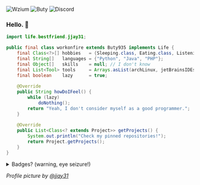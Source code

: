 ![Wzium](https://img.shields.io/badge/wzium-true-green) ![Buty](https://img.shields.io/badge/Buty-v9.3.5-blue) ![Discord](https://img.shields.io/badge/discord-workonfire%238262-%237289DA?logo=discord&logoColor=white)

### Hello. 👋

```java
import life.bestfriend.jjay31;

public final class workonfire extends Buty935 implements Life {
    final Class<?>[] hobbies   = {Sleeping.class, Eating.class, ListeningToMusic.class};
    final String[]   languages = {"Python", "Java", "PHP"};
    final Object[]   skills    = null; // I don't know
    final List<Tool> tools     = Arrays.asList(archLinux, jetBrainsIDEs, adobeXd, fiddler);
    final boolean    lazy      = true;
    
    @Override
    public String howDoIFeel() {
        while (lazy)
            doNothing();
        return "Yeah, I don't consider myself as a good programmer.";
    }
    
    @Override
    public List<Class<? extends Project>> getProjects() {
        System.out.println("Check my pinned repositories!");
        return Project.getProjects();
    }
}
```

<details>
  <summary>Badges? (warning, eye seizure!)</summary>
  
  ## Contact
  ![Gmail](https://img.shields.io/badge/Gmail-D14836?logo=gmail&logoColor=white) [kolucki62@gmail.com](mailto:kolucki62@gmail.com) \
  ![Discord](https://img.shields.io/badge/discord-7289DA?logo=discord&logoColor=white) workonfire#8262
  
  ## Social
  ![Facebook](https://img.shields.io/badge/Facebook-1877F2?logo=facebook&logoColor=white) I barely use it \
  ![TikTok](https://img.shields.io/badge/TikTok-000000?logo=tiktok&logoColor=white) regularly consuming TikToks from [@jjay31](https://github.com/wzium) \
  ![YouTube](https://img.shields.io/badge/YouTube-FF0000?logo=youtube&logoColor=white) yup, [here's](https://www.youtube.com/channel/UCbJLBYpRlnzlLkyxLOYpCVw) my channel \
  ![Spotify](https://img.shields.io/badge/Spotify-1ED760?&logo=spotify&logoColor=white) loving 80s music and metal
  
  ## Hardware
  ![NVIDIA](https://img.shields.io/badge/NVIDIA-GTX_1060-76B900?logo=nvidia&logoColor=white)
  ![AMD](https://img.shields.io/badge/AMD-Ryzen_5_2600-ED1C24?logo=amd&logoColor=white)
  
  ## Tools and sites
  ![XDA](https://img.shields.io/badge/XDA_Developers-F59812?logo=xda-developers&logoColor=white) playing with Custom ROMs since 2015, but never tried to make them \
  ![StackOverflow](https://img.shields.io/badge/Stack_Overflow-FE7A16?logo=stack-overflow&logoColor=white) who doesn't use it? \
  ![Fiddler](https://img.shields.io/badge/Telerik-Fiddler-5CE404?logoColor=white) using for debugging HTTP requests and creating APIs \
  ![PyCharm](https://img.shields.io/badge/JetBrains-PyCharm-3CD692?logo=pycharm&logoColor=white) :heart: \
  ![PhpStorm](https://img.shields.io/badge/JetBrains-PhpStorm-ED3EA5?logo=phpstorm&logoColor=white) :heart: \
  ![IntelliJ](https://img.shields.io/badge/JetBrains-IntelliJ_IDEA-F97B0A?logo=phpstorm&logoColor=white) :heart:

  ## Environments, history and misc
  ![Android](https://img.shields.io/badge/Android-3DDC84?logo=android&logoColor=white) currently on stock Oreo, HUAWEI P9 \
  ![iOS](https://img.shields.io/badge/iOS-000000?logo=ios&logoColor=white) used to have an iPhone 4S, played around with jailbroken iOS 6.1.3 and 9.3.5 \
  ![Windows](https://img.shields.io/badge/Windows-0078D6?logo=windows&logoColor=white) abandoned in November 2020 \
  ![Windows XP](https://img.shields.io/badge/Windows_XP-003399?logo=windows-xp&logoColor=white) grep up with, used from 2008 to 2016 \
  ![Ubuntu](https://img.shields.io/badge/Ubuntu-E95420?logo=ubuntu&logoColor=white) used since 14.04, but then switched to Windows \
  ![Arch Linux](https://img.shields.io/badge/Arch_Linux-1793D1?logo=arch-linux&logoColor=white) my favorite Linux Distro **ever**. In use since November 2020 \
  ![Material-UI](https://img.shields.io/badge/Material--UI-0081CB?logo=material-ui&logoColor=white) a typical fan since Android 5.0 \
  ![GNOME](https://img.shields.io/badge/GNOME-40-4A86CF?logo=gnome&logoColor=white) my favorite desktop environment
  
  ## Skills
  ![Python](https://img.shields.io/badge/Python-3776AB?logo=python&logoColor=white) started learning in 2017 \
  ![HTML5](https://img.shields.io/badge/HTML5-E34F26?logo=html5&logoColor=white) first contact in 2016, but I know only basics \
  ![CSS3](https://img.shields.io/badge/CSS3-1572B6?logo=css3&logoColor=white) know only basics as well \
  ![JavaScript](https://img.shields.io/badge/JavaScript-F7DF1E?logo=javascript&logoColor=black) same \
  ![Java](https://img.shields.io/badge/Java-ED8B00?logo=java&logoColor=white) started learning in April 2020 \
  ![PHP](https://img.shields.io/badge/PHP-777BB4?logo=php&logoColor=white) started learning in July 2016, I still know only basics \
  ![MySQL](https://img.shields.io/badge/MySQL-00000F?logo=mysql&logoColor=white) knows only some queries \
  ![Kotlin](https://img.shields.io/badge/Kotlin-0095D5?&logo=kotlin&logoColor=white) currently learning! \
  ![Git](https://img.shields.io/badge/Git-F05032?logo=git&logoColor=white) basic knowledge \
  ![Shell](https://img.shields.io/badge/Shell_Script-121011?logo=gnu-bash&logoColor=white) basic knowledge \
  ![PowerPoint](https://img.shields.io/badge/Microsoft_PowerPoint-B7472A?logo=microsoft-powerpoint&logoColor=white) used to create interactive OS concepts and designs \
  ![XD](https://img.shields.io/badge/Adobe-XD-E91E63?logo=adobe-xd&logoColor=white) basic knowledge

</details>

*Profile picture by [@jjay31](https://github.com/wzium)*
